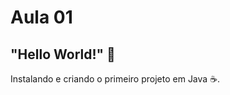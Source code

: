 # Aula 01

## "Hello World!" :speech_balloon:

Instalando e criando o primeiro projeto em Java :coffee:.

